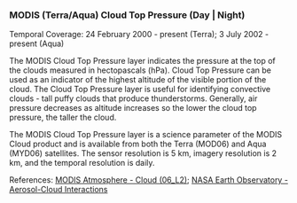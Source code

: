 ### MODIS (Terra/Aqua) Cloud Top Pressure (Day | Night)
Temporal Coverage: 24 February 2000 - present (Terra); 3 July 2002 - present (Aqua)

The MODIS Cloud Top Pressure layer indicates the pressure at the top of the clouds measured in hectopascals (hPa). Cloud Top Pressure can be used as an indicator of the highest altitude of the visible portion of the cloud. The Cloud Top Pressure layer is useful for identifying convective clouds - tall puffy clouds that produce thunderstorms. Generally, air pressure decreases as altitude increases so the lower the cloud top pressure, the taller the cloud.

The MODIS Cloud Top Pressure layer is a science parameter of the MODIS Cloud product and is available from both the Terra (MOD06) and Aqua (MYD06) satellites. The sensor resolution is 5 km, imagery resolution is 2 km, and the temporal resolution is daily.

References: [MODIS Atmosphere - Cloud (06_L2)](https://modis-atmos.gsfc.nasa.gov/products/cloud); [NASA Earth Observatory - Aerosol-Cloud Interactions](https://earthobservatory.nasa.gov/IOTD/view.php?id=5724)
